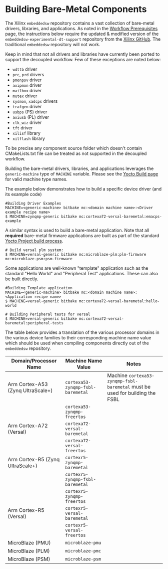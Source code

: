 # Building Bare-Metal Components

The Xilinx `embeddedsw` repository contains a vast collection of bare-metal drivers, libraries, and applications.   As noted in the [Workflow Prerequisites](workflow-prereqs.md) page, the instructions below require the updated & modified version of the `embeddedsw-experimental-dt-support` repository from the [Xilinx GitHub](https://github.com/Xilinx).  The traditional `embeddedsw` repository will not work.

Keep in mind that not all drivers and libraries have currently been ported to support the decoupled workflow.  Few of these exceptions are noted below:

* `wdttb` driver
* `prc`, `prd` drivers
* `pmonpsv` driver
* `axipmon` driver
* `mailbox` driver
* `mutex` driver
* `sysmon`, `xadcps` drivers
* `trafgen` driver
* `usbps` (PS) driver
* `axiusb` (PL) driver
* `clk_wiz` driver
* `tft` driver
* `xilisf` library
* `xilflash` library

To be precise any component source folder which doesn't contain CMakeLists.txt file can be treated as not supported in the decoupled workflow.

Building the bare-metal drivers, libraries, and applications leverages the `generic-machine` type of `MACHINE` variable.  Please see the [Yocto Build page](yocto-build.md) for valid machine type names.

The example below demonstrates how to build a specific device driver (and its example code)

```
#Building Driver Examples
MACHINE=<generic-machine> bitbake mc:<domain machine name>:<Driver example recipe name>
$ MACHINE=zynqmp-generic bitbake mc:cortexa72-versal-baremetal:emacps-example
```
A similar syntax is used to build a bare-metal application.  Note that all **required** bare-metal firmware applications are built as part of the standard [Yocto Project build process](yocto-build.md).
 ```
# Build versal plm system:
$ MACHINE=versal-generic bitbake mc:microblaze-plm:plm-firmware mc:microblaze-psm:psm-firmware
 ```
Some applications are well-known "template" application such as the standard "Hello World" and "Peripheral Test" applications.  These can also be built directly.
```
#Building Template application
MACHINE=<generic-machine> bitbake mc:<domain machine name>:<Application recipe name>
$ MACHINE=versal-generic bitbake mc:cortexa72-versal-baremetal:hello-world
```
 ```
# Building Peripheral tests for versal
$ MACHINE=versal-generic bitbake mc:cortexa72-versal-baremetal:peripheral-tests
 ```
The table below provides a translation of the various processor domains in the various device families to their corresponding machine name value which should be used when compiling components directly out of the `embeddedsw` repository.

| Domain/Processor Name             | Machine Name Value                | Notes                                                        |
| --------------------------------- | --------------------------------- | ------------------------------------------------------------ |
| Arm Cortex-A53 (Zynq UltraScale+) | `cortexa53-zynqmp-fsbl-baremetal` | Machine `cortexa53-zynqmp-fsbl-baremetal` must be used for building the FSBL |
|                                   | `cortexa53-zynqmp-freertos`       |                                                              |
| Arm Cortex-A72 (Versal)           | `cortexa72-versal-baremetal`      |                                                              |
|                                   | `cortexa72-versal-freertos`       |                                                              |
| Arm Cortex-R5 (Zynq UltraScale+)  | `cortexr5-zynqmp-baremetal`       |                                                              |
|                                   | `cortexr5-zynqmp-fsbl-baremetal`  |                                                              |
|                                   | `cortexr5-zynqmp-freertos`        |                                                              |
| Arm Cortex-R5 (Versal)            | `cortexr5-versal-baremetal`       |                                                              |
|                                   | `cortexr5-versal-freertos`        |                                                              |
| MicroBlaze (PMU)                  | `microblaze-pmu`                  |                                                              |
| MicroBlaze (PLM)                  | `microblaze-pmc`                  |                                                              |
| MicroBlaze (PSM)                  | `microblaze-psm`                  |                                                              |

